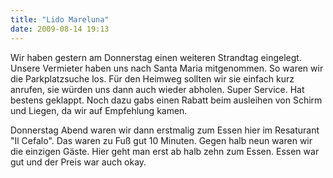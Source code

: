 ```yaml
---
title: "Lido Mareluna"
date: 2009-08-14 19:13
---
```

Wir haben gestern am Donnerstag einen weiteren Strandtag eingelegt. Unsere Vermieter haben uns nach Santa Maria mitgenommen. So waren wir die Parkplatzsuche los. Für den Heimweg sollten wir sie einfach kurz anrufen, sie würden uns dann auch wieder abholen. Super Service. Hat bestens geklappt. Noch dazu gabs einen Rabatt beim ausleihen von Schirm und Liegen, da wir auf Empfehlung kamen.

<!--more-->

Donnerstag Abend waren wir dann erstmalig zum Essen hier im Resaturant "Il Cefalo". Das waren zu Fuß gut 10 Minuten. Gegen halb neun waren wir die einzigen Gäste. Hier geht man erst ab halb zehn zum Essen. Essen war gut und der Preis war auch okay.
